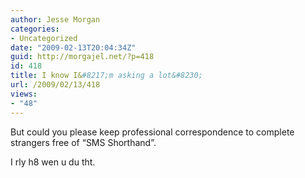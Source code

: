 ```yaml
---
author: Jesse Morgan
categories:
- Uncategorized
date: "2009-02-13T20:04:34Z"
guid: http://morgajel.net/?p=418
id: 418
title: I know I&#8217;m asking a lot&#8230;
url: /2009/02/13/418
views:
- "48"
---
```


But could you please keep professional correspondence to complete strangers free of “SMS Shorthand”.

I rly h8 wen u du tht.